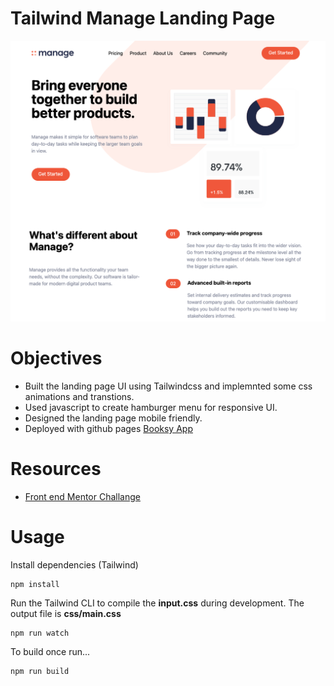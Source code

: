 # Tailwind Manage Landing Page

![Alt text](/img/screen.png?raw=true)

# Objectives

- Built the landing page UI using Tailwindcss and implemnted some css animations and transtions.
- Used javascript to create hamburger menu for responsive UI.
- Designed the landing page mobile friendly.
- Deployed with github pages [Booksy App](https://mahmoudsaidx.github.io/booksy/)

# Resources

- [Front end Mentor Challange](https://www.frontendmentor.io/challenges/manage-landing-page-SLXqC6P5)

# Usage

Install dependencies (Tailwind)

```
npm install
```

Run the Tailwind CLI to compile the **input.css** during development. The output file is **css/main.css**

```
npm run watch
```

To build once run...

```
npm run build
```
